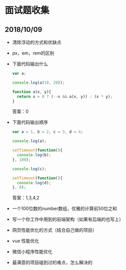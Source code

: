 # 面试题收集
## 2018/10/09
- 清除浮动的方式和优缺点


- px，em，rem的区别

- 下面代码输出什么
  ```js
  var a;

  console.log(a(10, 20));

  function a(x, y){
    return x > 0 ? (--x && a(x, y)) : (x * y);
  }
  ```
  答案：0

- 下面代码输出顺序
  ```js
  var a = 1, b = 2, c = 3, d = 4;

  console.log(a);

  setTimeout(function(){
    console.log(b);
  }, 100);

  console.log(c);

  setTimeout(function(){
    console.log(d);
  }, 0);
  ```
  答案：1,3,4,2

- 一个100位数的number数组，优雅的计算前50位之和

- 写一个你工作中用到的前端架构（如果有后端的也写上）

- 网页性能优化的方式（结合自己做的项目）

- vue 性能优化

- 微信小程序性能优化

- 最满意的项目碰到过的难点，怎么解决的



